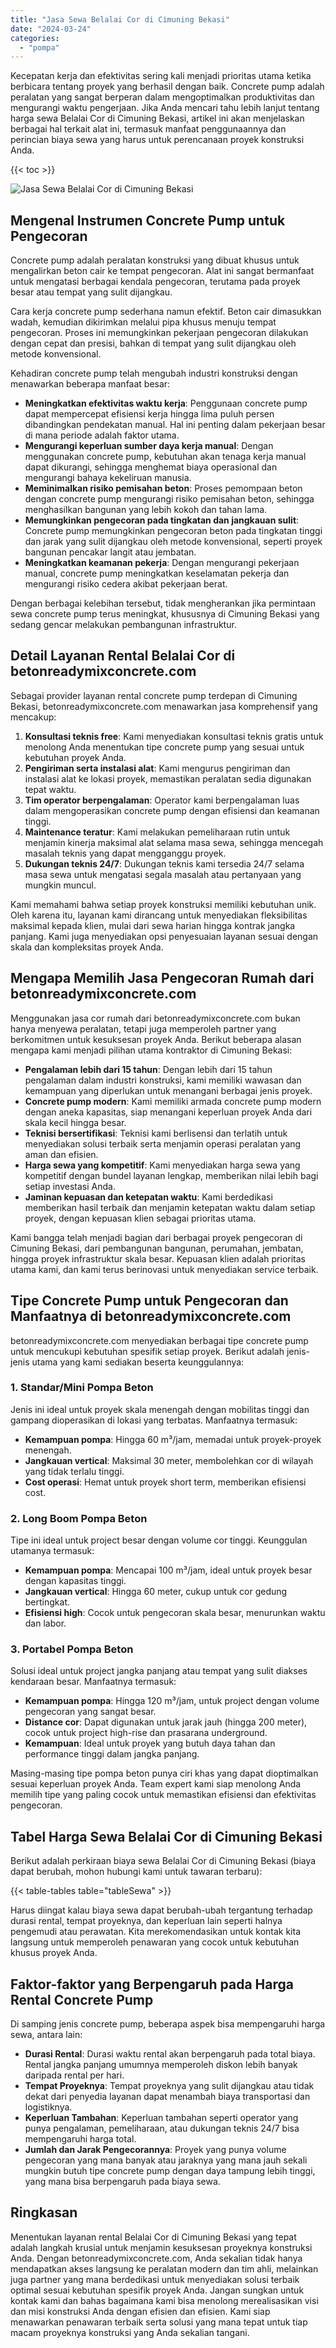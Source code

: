 ```yaml
---
title: "Jasa Sewa Belalai Cor di Cimuning Bekasi"
date: "2024-03-24"
categories: 
  - "pompa"
---
```


Kecepatan kerja dan efektivitas sering kali menjadi prioritas utama ketika berbicara tentang proyek yang berhasil dengan baik. Concrete pump adalah peralatan yang sangat berperan dalam mengoptimalkan produktivitas dan mengurangi waktu pengerjaan. Jika Anda mencari tahu lebih lanjut tentang harga sewa Belalai Cor di Cimuning Bekasi, artikel ini akan menjelaskan berbagai hal terkait alat ini, termasuk manfaat penggunaannya dan perincian biaya sewa yang harus untuk perencanaan proyek konstruksi Anda.

{{< toc >}}

![Jasa Sewa Belalai Cor di Cimuning Bekasi](https://betoncor8.github.io/pump/concrete-pump%20(26).png)

## Mengenal Instrumen Concrete Pump untuk Pengecoran

Concrete pump adalah peralatan konstruksi yang dibuat khusus untuk mengalirkan beton cair ke tempat pengecoran. Alat ini sangat bermanfaat untuk mengatasi berbagai kendala pengecoran, terutama pada proyek besar atau tempat yang sulit dijangkau.

Cara kerja concrete pump sederhana namun efektif. Beton cair dimasukkan wadah, kemudian dikirimkan melalui pipa khusus menuju tempat pengecoran. Proses ini memungkinkan pekerjaan pengecoran dilakukan dengan cepat dan presisi, bahkan di tempat yang sulit dijangkau oleh metode konvensional.

Kehadiran concrete pump telah mengubah industri konstruksi dengan menawarkan beberapa manfaat besar:

- **Meningkatkan efektivitas waktu kerja**: Penggunaan concrete pump dapat mempercepat efisiensi kerja hingga lima puluh persen dibandingkan pendekatan manual. Hal ini penting dalam pekerjaan besar di mana periode adalah faktor utama.
- **Mengurangi keperluan sumber daya kerja manual**: Dengan menggunakan concrete pump, kebutuhan akan tenaga kerja manual dapat dikurangi, sehingga menghemat biaya operasional dan mengurangi bahaya kekeliruan manusia.
- **Meminimalkan risiko pemisahan beton**: Proses pemompaan beton dengan concrete pump mengurangi risiko pemisahan beton, sehingga menghasilkan bangunan yang lebih kokoh dan tahan lama.
- **Memungkinkan pengecoran pada tingkatan dan jangkauan sulit**: Concrete pump memungkinkan pengecoran beton pada tingkatan tinggi dan jarak yang sulit dijangkau oleh metode konvensional, seperti proyek bangunan pencakar langit atau jembatan.
- **Meningkatkan keamanan pekerja**: Dengan mengurangi pekerjaan manual, concrete pump meningkatkan keselamatan pekerja dan mengurangi risiko cedera akibat pekerjaan berat.

Dengan berbagai kelebihan tersebut, tidak mengherankan jika permintaan sewa concrete pump terus meningkat, khususnya di Cimuning Bekasi yang sedang gencar melakukan pembangunan infrastruktur.

## Detail Layanan Rental Belalai Cor di betonreadymixconcrete.com

Sebagai provider layanan rental concrete pump terdepan di Cimuning Bekasi, betonreadymixconcrete.com menawarkan jasa komprehensif yang mencakup:

1. **Konsultasi teknis free**: Kami menyediakan konsultasi teknis gratis untuk menolong Anda menentukan tipe concrete pump yang sesuai untuk kebutuhan proyek Anda.
2. **Pengiriman serta instalasi alat**: Kami mengurus pengiriman dan instalasi alat ke lokasi proyek, memastikan peralatan sedia digunakan tepat waktu.
3. **Tim operator berpengalaman**: Operator kami berpengalaman luas dalam mengoperasikan concrete pump dengan efisiensi dan keamanan tinggi.
4. **Maintenance teratur**: Kami melakukan pemeliharaan rutin untuk menjamin kinerja maksimal alat selama masa sewa, sehingga mencegah masalah teknis yang dapat mengganggu proyek.
5. **Dukungan teknis 24/7**: Dukungan teknis kami tersedia 24/7 selama masa sewa untuk mengatasi segala masalah atau pertanyaan yang mungkin muncul.

Kami memahami bahwa setiap proyek konstruksi memiliki kebutuhan unik. Oleh karena itu, layanan kami dirancang untuk menyediakan fleksibilitas maksimal kepada klien, mulai dari sewa harian hingga kontrak jangka panjang. Kami juga menyediakan opsi penyesuaian layanan sesuai dengan skala dan kompleksitas proyek Anda.

## Mengapa Memilih Jasa Pengecoran Rumah dari betonreadymixconcrete.com

Menggunakan jasa cor rumah dari betonreadymixconcrete.com bukan hanya menyewa peralatan, tetapi juga memperoleh partner yang berkomitmen untuk kesuksesan proyek Anda. Berikut beberapa alasan mengapa kami menjadi pilihan utama kontraktor di Cimuning Bekasi:

- **Pengalaman lebih dari 15 tahun**: Dengan lebih dari 15 tahun pengalaman dalam industri konstruksi, kami memiliki wawasan dan kemampuan yang diperlukan untuk menangani berbagai jenis proyek.
- **Concrete pump modern**: Kami memiliki armada concrete pump modern dengan aneka kapasitas, siap menangani keperluan proyek Anda dari skala kecil hingga besar.
- **Teknisi bersertifikasi**: Teknisi kami berlisensi dan terlatih untuk menyediakan solusi terbaik serta menjamin operasi peralatan yang aman dan efisien.
- **Harga sewa yang kompetitif**: Kami menyediakan harga sewa yang kompetitif dengan bundel layanan lengkap, memberikan nilai lebih bagi setiap investasi Anda.
- **Jaminan kepuasan dan ketepatan waktu**: Kami berdedikasi memberikan hasil terbaik dan menjamin ketepatan waktu dalam setiap proyek, dengan kepuasan klien sebagai prioritas utama.

Kami bangga telah menjadi bagian dari berbagai proyek pengecoran di Cimuning Bekasi, dari pembangunan bangunan, perumahan, jembatan, hingga proyek infrastruktur skala besar. Kepuasan klien adalah prioritas utama kami, dan kami terus berinovasi untuk menyediakan service terbaik.

## Tipe Concrete Pump untuk Pengecoran dan Manfaatnya di betonreadymixconcrete.com

betonreadymixconcrete.com menyediakan berbagai tipe concrete pump untuk mencukupi kebutuhan spesifik setiap proyek. Berikut adalah jenis-jenis utama yang kami sediakan beserta keunggulannya:

### 1\. Standar/Mini Pompa Beton

Jenis ini ideal untuk proyek skala menengah dengan mobilitas tinggi dan gampang dioperasikan di lokasi yang terbatas. Manfaatnya termasuk:

- **Kemampuan pompa**: Hingga 60 m³/jam, memadai untuk proyek-proyek menengah.
- **Jangkauan vertical**: Maksimal 30 meter, membolehkan cor di wilayah yang tidak terlalu tinggi.
- **Cost operasi**: Hemat untuk proyek short term, memberikan efisiensi cost.

### 2\. Long Boom Pompa Beton

Tipe ini ideal untuk project besar dengan volume cor tinggi. Keunggulan utamanya termasuk:

- **Kemampuan pompa**: Mencapai 100 m³/jam, ideal untuk proyek besar dengan kapasitas tinggi.
- **Jangkauan vertical**: Hingga 60 meter, cukup untuk cor gedung bertingkat.
- **Efisiensi high**: Cocok untuk pengecoran skala besar, menurunkan waktu dan labor.

### 3\. Portabel Pompa Beton

Solusi ideal untuk project jangka panjang atau tempat yang sulit diakses kendaraan besar. Manfaatnya termasuk:

- **Kemampuan pompa**: Hingga 120 m³/jam, untuk project dengan volume pengecoran yang sangat besar.
- **Distance cor**: Dapat digunakan untuk jarak jauh (hingga 200 meter), cocok untuk project high-rise dan prasarana underground.
- **Kemampuan**: Ideal untuk proyek yang butuh daya tahan dan performance tinggi dalam jangka panjang.

Masing-masing tipe pompa beton punya ciri khas yang dapat dioptimalkan sesuai keperluan proyek Anda. Team expert kami siap menolong Anda memilih tipe yang paling cocok untuk memastikan efisiensi dan efektivitas pengecoran.

## Tabel Harga Sewa Belalai Cor di Cimuning Bekasi

Berikut adalah perkiraan biaya sewa Belalai Cor di Cimuning Bekasi (biaya dapat berubah, mohon hubungi kami untuk tawaran terbaru):

{{< table-tables table="tableSewa" >}}

Harus diingat kalau biaya sewa dapat berubah-ubah tergantung terhadap durasi rental, tempat proyeknya, dan keperluan lain seperti halnya pengemudi atau perawatan. Kita merekomendasikan untuk kontak kita langsung untuk memperoleh penawaran yang cocok untuk kebutuhan khusus proyek Anda.

## Faktor-faktor yang Berpengaruh pada Harga Rental Concrete Pump

Di samping jenis concrete pump, beberapa aspek bisa mempengaruhi harga sewa, antara lain:

- **Durasi Rental**: Durasi waktu rental akan berpengaruh pada total biaya. Rental jangka panjang umumnya memperoleh diskon lebih banyak daripada rental per hari.
- **Tempat Proyeknya**: Tempat proyeknya yang sulit dijangkau atau tidak dekat dari penyedia layanan dapat menambah biaya transportasi dan logistiknya.
- **Keperluan Tambahan**: Keperluan tambahan seperti operator yang punya pengalaman, pemeliharaan, atau dukungan teknis 24/7 bisa mempengaruhi harga total.
- **Jumlah dan Jarak Pengecorannya**: Proyek yang punya volume pengecoran yang mana banyak atau jaraknya yang mana jauh sekali mungkin butuh tipe concrete pump dengan daya tampung lebih tinggi, yang mana bisa berpengaruh pada biaya sewa.

## Ringkasan

Menentukan layanan rental Belalai Cor di Cimuning Bekasi yang tepat adalah langkah krusial untuk menjamin kesuksesan proyeknya konstruksi Anda. Dengan betonreadymixconcrete.com, Anda sekalian tidak hanya mendapatkan akses langsung ke peralatan modern dan tim ahli, melainkan juga partner yang mana berdedikasi untuk menyediakan solusi terbaik optimal sesuai kebutuhan spesifik proyek Anda. Jangan sungkan untuk kontak kami dan bahas bagaimana kami bisa menolong merealisasikan visi dan misi konstruksi Anda dengan efisien dan efisien. Kami siap menawarkan penawaran terbaik serta solusi yang mana tepat untuk tiap macam proyeknya konstruksi yang Anda sekalian tangani.
